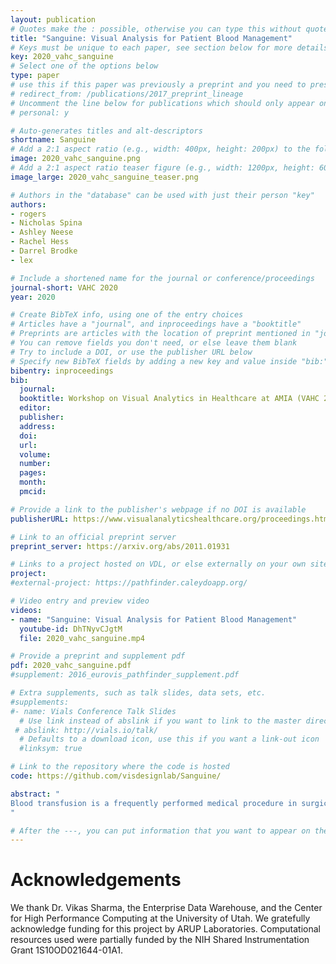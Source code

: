 ```yaml
---
layout: publication
# Quotes make the : possible, otherwise you can type this without quotes
title: "Sanguine: Visual Analysis for Patient Blood Management"
# Keys must be unique to each paper, see section below for more details
key: 2020_vahc_sanguine
# Select one of the options below
type: paper 
# use this if this paper was previously a preprint and you need to preserve the old URL
# redirect_from: /publications/2017_preprint_lineage
# Uncomment the line below for publications which should only appear on a personal webpage
# personal: y

# Auto-generates titles and alt-descriptors
shortname: Sanguine
# Add a 2:1 aspect ratio (e.g., width: 400px, height: 200px) to the folder /assets/images/publications/
image: 2020_vahc_sanguine.png
# Add a 2:1 aspect ratio teaser figure (e.g., width: 1200px, height: 600px) to the folder /assets/images/publications/
image_large: 2020_vahc_sanguine_teaser.png

# Authors in the "database" can be used with just their person "key"
authors:
- rogers
- Nicholas Spina
- Ashley Neese
- Rachel Hess
- Darrel Brodke
- lex

# Include a shortened name for the journal or conference/proceedings
journal-short: VAHC 2020
year: 2020

# Create BibTeX info, using one of the entry choices
# Articles have a "journal", and inproceedings have a "booktitle"
# Preprints are articles with the location of preprint mentioned in "journal"
# You can remove fields you don't need, or else leave them blank
# Try to include a DOI, or use the publisher URL below
# Specify new BibTeX fields by adding a new key and value inside "bib:"
bibentry: inproceedings
bib:
  journal:
  booktitle: Workshop on Visual Analytics in Healthcare at AMIA (VAHC 2020)
  editor: 
  publisher:
  address: 
  doi: 
  url: 
  volume: 
  number: 
  pages:
  month: 
  pmcid: 

# Provide a link to the publisher's webpage if no DOI is available
publisherURL: https://www.visualanalyticshealthcare.org/proceedings.html

# Link to an official preprint server
preprint_server: https://arxiv.org/abs/2011.01931

# Links to a project hosted on VDL, or else externally on your own site
project: 
#external-project: https://pathfinder.caleydoapp.org/

# Video entry and preview video
videos:
- name: "Sanguine: Visual Analysis for Patient Blood Management"
  youtube-id: DhTNyvCJgtM
  file: 2020_vahc_sanguine.mp4

# Provide a preprint and supplement pdf
pdf: 2020_vahc_sanguine.pdf
#supplement: 2016_eurovis_pathfinder_supplement.pdf

# Extra supplements, such as talk slides, data sets, etc.
#supplements:
#- name: Vials Conference Talk Slides
  # Use link instead of abslink if you want to link to the master directory
 # abslink: http://vials.io/talk/
  # Defaults to a download icon, use this if you want a link-out icon
  #linksym: true

# Link to the repository where the code is hosted
code: https://github.com/visdesignlab/Sanguine/

abstract: "
Blood transfusion is a frequently performed medical procedure in surgical and nonsurgical contexts. Although it is frequently necessary or even life-saving, it has been identified as one of the most overused procedures in hospitals. Unnecessary transfusions not only waste resources but can also be detrimental to patient outcomes. Patient blood management (PBM) is the clinical practice of optimizing transfusions and associated outcomes. In this paper, we introduce Sanguine, a visual analysis tool for transfusion data and related patient medical records. Sanguine was designed with two user groups in mind: PBM experts and clinicians who conduct transfusions. PBM experts use Sanguine to explore and analyze transfusion practices and its associated medical outcomes. They can compare individual surgeons, or compare outcomes or time periods, such as before and after an intervention regarding transfusion practices. PBM experts then curate and annotate views for communication with clinicians, with the goal of improving their transfusion practices. Such a review session could be in person or through a shared link. We validate the utility and effectiveness of Sanguine through case studies. 
"

# After the ---, you can put information that you want to appear on the website using markdown formatting or HTML. A good example are acknowledgements, extra references, an erratum, etc.
---
```


# Acknowledgements
We thank Dr. Vikas Sharma, the Enterprise Data Warehouse, and the Center for High Performance Computing at the University of Utah. We gratefully acknowledge funding for this project by ARUP Laboratories. Computational resources used were partially funded by the NIH Shared Instrumentation Grant 1S10OD021644-01A1.